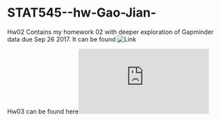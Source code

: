 # STAT545--hw-Gao-Jian-
Hw02 Contains my homework 02 with deeper exploration of Gapminder data due Sep 26 2017. It can be found ![Link](https://github.com/shadowforti/STAT545--hw-Gao-Jian-/tree/master/Hw02%20)

Hw03 can be found here![Link](https://github.com/shadowforti/STAT545--hw-Gao-Jian-/blob/master/Hw03/Hw03.md)
